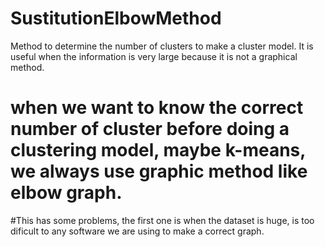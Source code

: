 # SustitutionElbowMethod
Method to determine the number of clusters to make a cluster model. It is useful when the information is very large because it is not a graphical method. 

# when we want to know the correct number of cluster before doing a clustering model, maybe k-means, we always use graphic method like elbow graph. 
#This has some problems, the first one is when the dataset is huge, is too dificult to any software we are using to make a correct graph.  
